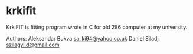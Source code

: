 krkifit
=======

KrkiFIT is fitting program wrote in C for old 286 computer at my university.

Authors:
Aleksandar Bukva sa_ki94@yahoo.co.uk
Daniel Siladji szilagyi.d@gmail.com
